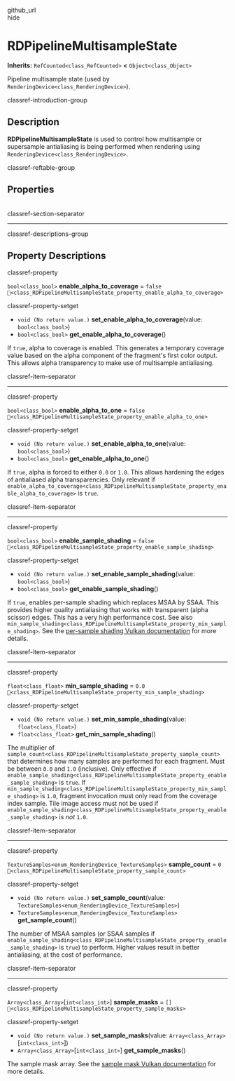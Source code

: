 github\_url  
hide

# RDPipelineMultisampleState

**Inherits:** `RefCounted<class_RefCounted>` **&lt;**
`Object<class_Object>`

Pipeline multisample state (used by
`RenderingDevice<class_RenderingDevice>`).

classref-introduction-group

## Description

**RDPipelineMultisampleState** is used to control how multisample or
supersample antialiasing is being performed when rendering using
`RenderingDevice<class_RenderingDevice>`.

classref-reftable-group

## Properties

<table>
<tbody>
<tr>
</tr>
<tr>
</tr>
<tr>
</tr>
<tr>
</tr>
<tr>
</tr>
<tr>
</tr>
</tbody>
</table>

classref-section-separator

------------------------------------------------------------------------

classref-descriptions-group

## Property Descriptions

classref-property

`bool<class_bool>` **enable\_alpha\_to\_coverage** = `false`
`🔗<class_RDPipelineMultisampleState_property_enable_alpha_to_coverage>`

classref-property-setget

-   `void (No return value.)`
    **set\_enable\_alpha\_to\_coverage**(value: `bool<class_bool>`)
-   `bool<class_bool>` **get\_enable\_alpha\_to\_coverage**()

If `true`, alpha to coverage is enabled. This generates a temporary
coverage value based on the alpha component of the fragment's first
color output. This allows alpha transparency to make use of multisample
antialiasing.

classref-item-separator

------------------------------------------------------------------------

classref-property

`bool<class_bool>` **enable\_alpha\_to\_one** = `false`
`🔗<class_RDPipelineMultisampleState_property_enable_alpha_to_one>`

classref-property-setget

-   `void (No return value.)` **set\_enable\_alpha\_to\_one**(value:
    `bool<class_bool>`)
-   `bool<class_bool>` **get\_enable\_alpha\_to\_one**()

If `true`, alpha is forced to either `0.0` or `1.0`. This allows
hardening the edges of antialiased alpha transparencies. Only relevant
if
`enable_alpha_to_coverage<class_RDPipelineMultisampleState_property_enable_alpha_to_coverage>`
is `true`.

classref-item-separator

------------------------------------------------------------------------

classref-property

`bool<class_bool>` **enable\_sample\_shading** = `false`
`🔗<class_RDPipelineMultisampleState_property_enable_sample_shading>`

classref-property-setget

-   `void (No return value.)` **set\_enable\_sample\_shading**(value:
    `bool<class_bool>`)
-   `bool<class_bool>` **get\_enable\_sample\_shading**()

If `true`, enables per-sample shading which replaces MSAA by SSAA. This
provides higher quality antialiasing that works with transparent (alpha
scissor) edges. This has a very high performance cost. See also
`min_sample_shading<class_RDPipelineMultisampleState_property_min_sample_shading>`.
See the [per-sample shading Vulkan
documentation](https://registry.khronos.org/vulkan/specs/1.3-extensions/html/vkspec.html#primsrast-sampleshading)
for more details.

classref-item-separator

------------------------------------------------------------------------

classref-property

`float<class_float>` **min\_sample\_shading** = `0.0`
`🔗<class_RDPipelineMultisampleState_property_min_sample_shading>`

classref-property-setget

-   `void (No return value.)` **set\_min\_sample\_shading**(value:
    `float<class_float>`)
-   `float<class_float>` **get\_min\_sample\_shading**()

The multiplier of
`sample_count<class_RDPipelineMultisampleState_property_sample_count>`
that determines how many samples are performed for each fragment. Must
be between `0.0` and `1.0` (inclusive). Only effective if
`enable_sample_shading<class_RDPipelineMultisampleState_property_enable_sample_shading>`
is `true`. If
`min_sample_shading<class_RDPipelineMultisampleState_property_min_sample_shading>`
is `1.0`, fragment invocation must only read from the coverage index
sample. Tile image access must not be used if
`enable_sample_shading<class_RDPipelineMultisampleState_property_enable_sample_shading>`
is *not* `1.0`.

classref-item-separator

------------------------------------------------------------------------

classref-property

`TextureSamples<enum_RenderingDevice_TextureSamples>` **sample\_count**
= `0` `🔗<class_RDPipelineMultisampleState_property_sample_count>`

classref-property-setget

-   `void (No return value.)` **set\_sample\_count**(value:
    `TextureSamples<enum_RenderingDevice_TextureSamples>`)
-   `TextureSamples<enum_RenderingDevice_TextureSamples>`
    **get\_sample\_count**()

The number of MSAA samples (or SSAA samples if
`enable_sample_shading<class_RDPipelineMultisampleState_property_enable_sample_shading>`
is `true`) to perform. Higher values result in better antialiasing, at
the cost of performance.

classref-item-separator

------------------------------------------------------------------------

classref-property

`Array<class_Array>`\[`int<class_int>`\] **sample\_masks** = `[]`
`🔗<class_RDPipelineMultisampleState_property_sample_masks>`

classref-property-setget

-   `void (No return value.)` **set\_sample\_masks**(value:
    `Array<class_Array>`\[`int<class_int>`\])
-   `Array<class_Array>`\[`int<class_int>`\] **get\_sample\_masks**()

The sample mask array. See the [sample mask Vulkan
documentation](https://registry.khronos.org/vulkan/specs/1.3-extensions/html/vkspec.html#fragops-samplemask)
for more details.
